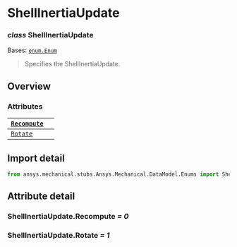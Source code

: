 # ShellInertiaUpdate

### *class* ShellInertiaUpdate

Bases: [`enum.Enum`](https://docs.python.org/3/library/enum.html#enum.Enum)

> Specifies the ShellInertiaUpdate.

> <!-- !! processed by numpydoc !! -->

## Overview

### Attributes

| [`Recompute`](#ShellInertiaUpdate.Recompute)   |    |
|------------------------------------------------|----|
| [`Rotate`](#ShellInertiaUpdate.Rotate)         |    |

## Import detail

```python
from ansys.mechanical.stubs.Ansys.Mechanical.DataModel.Enums import ShellInertiaUpdate
```

## Attribute detail

### ShellInertiaUpdate.Recompute *= 0*

### ShellInertiaUpdate.Rotate *= 1*
